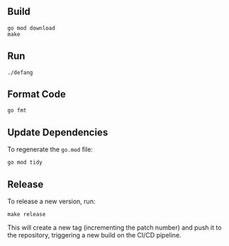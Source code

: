 ## Build
```
go mod download
make
```

## Run
```
./defang
```

## Format Code
```
go fmt
```

## Update Dependencies
To regenerate the `go.mod` file:
```
go mod tidy
```

## Release
To release a new version, run:
```
make release
```
This will create a new tag (incrementing the patch number) and push it to the
repository, triggering a new build on the CI/CD pipeline.
